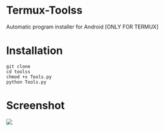 # Termux-Toolss
Automatic program installer for Android [ONLY FOR TERMUX]




# Installation
```
git clone 
cd toolss
chmod +x Tools.py
python Tools.py
```
# Screenshot
<img src="https://ibb.co/kuDyLx"/>
